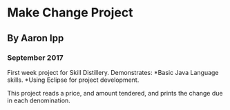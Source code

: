# Make Change Project

## By Aaron Ipp
### September 2017

First week project for Skill Distillery.
Demonstrates:
*Basic Java Language skills.
*Using Eclipse for project development.

This project reads a price, and amount tendered, and prints the change due in each denomination.
